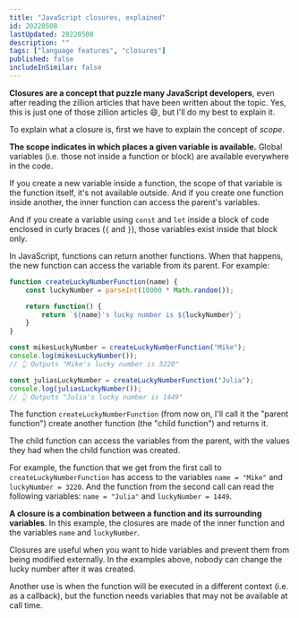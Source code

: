 ```yaml
---
title: "JavaScript closures, explained"
id: 20220508
lastUpdated: 20220508
description: ""
tags: ["language features", "closures"]
published: false
includeInSimilar: false
---
```


**Closures are a concept that puzzle many JavaScript developers**, even after reading the zillion articles that have been written about the topic. Yes, this is just one of those zillion articles 😄, but I'll do my best to explain it.

To explain what a closure is, first we have to explain the concept of *scope*.

**The scope indicates in which places a given variable is available.** Global variables (i.e. those not inside a function or block) are available everywhere in the code.

If you create a new variable inside a function, the scope of that variable is the function itself, it's not available outside. And if you create one function inside another, the inner function can access the parent's variables.

And if you create a variable using `const` and `let` inside a block of code enclosed in curly braces (`{` and `}`), those variables exist inside that block only.

In JavaScript, functions can return another functions. When that happens, the new function can access the variable from its parent. For example:

```javascript
function createLuckyNumberFunction(name) {
    const luckyNumber = parseInt(10000 * Math.random());

    return function() {
        return `${name}'s lucky number is ${luckyNumber}`;
    }
}

const mikesLuckyNumber = createLuckyNumberFunction("Mike");
console.log(mikesLuckyNumber());
// 👆 Outputs "Mike's lucky number is 3220"

const juliasLuckyNumber = createLuckyNumberFunction("Julia");
console.log(juliasLuckyNumber());
// 👆 Outputs "Julia's lucky number is 1449"
```

The function `createLuckyNumberFunction` (from now on, I'll call it the "parent function") create another function (the "child function") and returns it.

The child function can access the variables from the parent, with the values they had when the child function was created.

For example, the function that we get from the first call to `createLuckyNumberFunction` has access to the variables `name = "Mike"` and `luckyNumber = 3220`. And the function from the second call can read the following variables: `name = "Julia"` and `luckyNumber = 1449`.

**A closure is a combination between a function and its surrounding variables**. In this example, the closures are made of the inner function and the variables `name` and `luckyNumber`.

Closures are useful when you want to hide variables and prevent them from being modified externally. In the examples above, nobody can change the lucky number after it was created.

Another use is when the function will be executed in a different context (i.e. as a callback), but the function needs variables that may not be available at call time. 